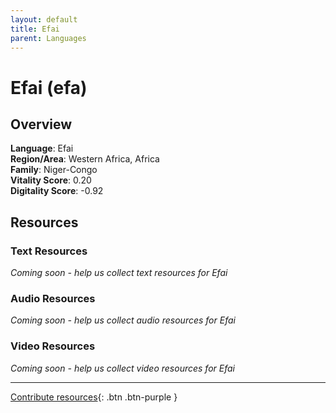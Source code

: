 ```yaml
---
layout: default
title: Efai
parent: Languages
---
```


# Efai (efa)

## Overview

**Language**: Efai  
**Region/Area**: Western Africa, Africa  
**Family**: Niger-Congo  
**Vitality Score**: 0.20  
**Digitality Score**: -0.92  

## Resources

### Text Resources
*Coming soon - help us collect text resources for Efai*

### Audio Resources
*Coming soon - help us collect audio resources for Efai*

### Video Resources
*Coming soon - help us collect video resources for Efai*

---

[Contribute resources](https://fairtrain.github.io/){: .btn .btn-purple }
